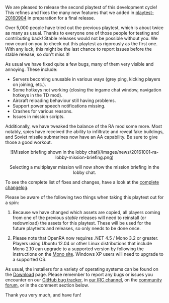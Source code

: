 We are pleased to release the second playtest of this development cycle! This refines and fixes the many new features that we added in [playtest-20160904](/news/playtest-20160904/) in preparation for a final release.

Over 5,000 people have tried out the previous playtest, which is about twice as many as usual. Thanks to everyone one of those people for testing and contributing back! Stable releases would not be possible without you. We now count on you to check out this playtest as rigorously as the first one. With any luck, this might be the last chance to report issues before the stable release, so don't miss it!

As usual we have fixed quite a few bugs, many of them very visible and annoying. These include:

* Servers becoming unusable in various ways (grey ping, kicking players on joining, etc.).
* Some hotkeys not working (closing the ingame chat window, navigation hotkeys in the TD mod).
* Aircraft reloading behaviour still having problems.
* Support power speech notifications missing.
* Crashes for various reasons.
* Issues in mission scripts.

Additionally, we have tweaked the balance of the RA mod some more. Most notably, spies have received the ability to infiltrate and reveal fake buildings, and Soviet missile submarines now have an AA capability. Be sure to give those a good workout.

<div style="text-align:center" markdown="1">
![Mission briefing shown in the lobby chat](/images/news/20161001-ra-lobby-mission-briefing.png)

Selecting a multiplayer mission will now show the mission briefing in the lobby chat.
</div>

To see the complete list of fixes and changes, have a look at the [complete changelog](https://github.com/OpenRA/OpenRA/wiki/Changelog/a102a48028e95521b5bdc313865e02985ba2a108).

Please be aware of the following two things when taking this playtest out for a spin:

1. Because we have changed which assets are copied, all players coming from one of the previous *stable* releases will need to reinstall (or redownload) the assets for this playtest. These will be used for the future playtests and releases, so only needs to be done once.

2. Please note that OpenRA now requires .NET 4.5 / Mono 3.2 or greater. Players using Ubuntu 12.04 or other Linux distributions that include Mono 2.10 can upgrade to a supported version by following the instructions on the [Mono site](http://www.mono-project.com/docs/getting-started/install/linux/#debian-ubuntu-and-derivatives). Windows XP users will need to upgrade to a supported OS.

As usual, the installers for a variety of operating systems can be found on the [Download](/download) page. Please remember to report any bugs or issues you encounter on our [GitHub bug tracker](http://bugs.openra.net), in [our IRC channel](http://webchat.freenode.net/?channels=openra), on the [community forum](http://www.sleipnirstuff.com/forum/viewforum.php?f=80), or in the comment section below.

Thank you very much, and have fun!

